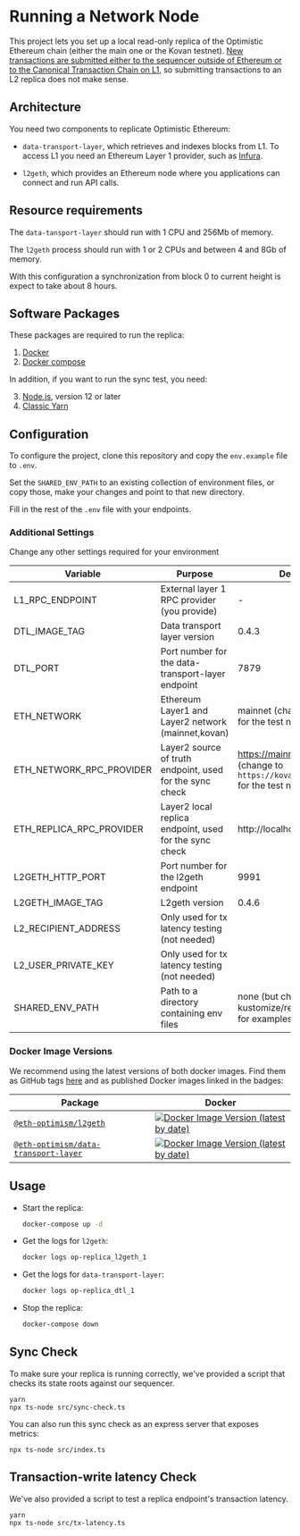# Running a Network Node

This project lets you set up a local read-only replica of the Optimistic Ethereum chain (either the main one or the Kovan testnet). [New
transactions are submitted either to the sequencer outside of Ethereum or to the Canonical Transaction Chain on
L1](https://research.paradigm.xyz/optimism#data-availability-batches), so submitting transactions to an L2 replica does not make sense.

## Architecture

You need two components to replicate Optimistic Ethereum:

- `data-transport-layer`, which retrieves and indexes blocks from L1. To access L1 you need an Ethereum Layer 1 provider, such as
  [Infura](https://infura.io/).

- `l2geth`, which provides an Ethereum node where you applications can connect and run API calls.

## Resource requirements

The `data-tansport-layer` should run with 1 CPU and 256Mb of memory.

The `l2geth` process should run with 1 or 2 CPUs and between 4 and 8Gb of memory.

With this configuration a synchronization from block 0 to current height is expect to take about 8 hours.

## Software Packages

These packages are required to run the replica:

1. [Docker](https://www.docker.com/)
1. [Docker compose](https://docs.docker.com/compose/install/)

In addition, if you want to run the sync test, you need:

3. [Node.js](https://nodejs.org/en/), version 12 or later
4. [Classic Yarn](https://classic.yarnpkg.com/lang/en/)


## Configuration

To configure the project, clone this repository and copy the `env.example` file to `.env`.

Set the `SHARED_ENV_PATH` to an existing collection of environment files, or copy those, make your changes and point to that new directory.

Fill in the rest of the `.env` file with your endpoints.

### Additional Settings

Change any other settings required for your environment

| Variable                 | Purpose                                                  | Default
| ------------------------ | -------------------------------------------------------- | -----------
| L1_RPC_ENDPOINT          | External layer 1 RPC provider (you provide)              | -
| DTL_IMAGE_TAG            | Data transport layer version                             | 0.4.3
| DTL_PORT                 | Port number for the data-transport-layer endpoint        | 7879
| ETH_NETWORK              | Ethereum Layer1 and Layer2 network (mainnet,kovan)       | mainnet (change to `kovan` for the test network)
| ETH_NETWORK_RPC_PROVIDER | Layer2 source of truth endpoint, used for the sync check | https://mainnet.optimism.io (change to `https://kovan.optimism.io` for the test network)
| ETH_REPLICA_RPC_PROVIDER | Layer2 local replica endpoint, used for the sync check   | http://localhost:9991
| L2GETH_HTTP_PORT         | Port number for the l2geth endpoint                      | 9991
| L2GETH_IMAGE_TAG         | L2geth version                                           | 0.4.6
| L2_RECIPIENT_ADDRESS     | Only used for tx latency testing (not needed)            |
| L2_USER_PRIVATE_KEY      | Only used for tx latency testing (not needed)            |
| SHARED_ENV_PATH          | Path to a directory containing env files                 | none (but check kustomize/replica/envs/) for examples

### Docker Image Versions

We recommend using the latest versions of both docker images. Find them as GitHub tags
[here](https://github.com/ethereum-optimism/optimism/tags) and as published Docker images linked in the badges:

| Package                                                                                                                         | Docker                                                                                                                                                                                                              |
| ------------------------------------------------------------------------------------------------------------------------------- | ------------------------------------------------------------------------------------------------------------------------------------------------------------------------------------------------------------------- |
| [`@eth-optimism/l2geth`](https://github.com/ethereum-optimism/optimism/tree/master/l2geth)                                      | [![Docker Image Version (latest by date)](https://img.shields.io/docker/v/ethereumoptimism/l2geth)](https://hub.docker.com/r/ethereumoptimism/l2geth/tags?page=1&ordering=last_updated)                             |
| [`@eth-optimism/data-transport-layer`](https://github.com/ethereum-optimism/optimism/tree/master/packages/data-transport-layer) | [![Docker Image Version (latest by date)](https://img.shields.io/docker/v/ethereumoptimism/data-transport-layer)](https://hub.docker.com/r/ethereumoptimism/data-transport-layer/tags?page=1&ordering=last_updated) |



## Usage

- Start the replica:
   ```sh
   docker-compose up -d
   ```

- Get the logs for `l2geth`:
  ```sh
  docker logs op-replica_l2geth_1
  ```

- Get the logs for `data-transport-layer`:
  ```sh
  docker logs op-replica_dtl_1
  ```

- Stop the replica:
  ```sh
  docker-compose down
  ```


## Sync Check

To make sure your replica is running correctly, we've provided a script that checks its state roots against our sequencer.

```
yarn
npx ts-node src/sync-check.ts
```

You can also run this sync check as an express server that exposes metrics:
```
npx ts-node src/index.ts
```

## Transaction-write latency Check

We've also provided a script to test a replica endpoint's transaction latency.

```
yarn
npx ts-node src/tx-latency.ts
```
